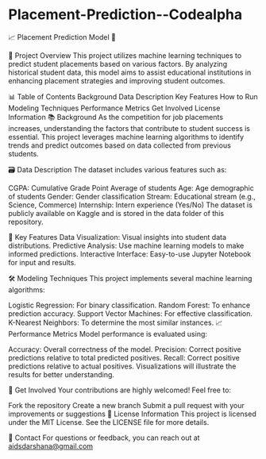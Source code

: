# Placement-Prediction--Codealpha
📈 Placement Prediction Model 🤖

🌟 Project Overview
This project utilizes machine learning techniques to predict student placements based on various factors. By analyzing historical student data, this model aims to assist educational institutions in enhancing placement strategies and improving student outcomes.

📊 Table of Contents
Background
Data Description
Key Features
How to Run
Modeling Techniques
Performance Metrics
Get Involved
License Information
📚 Background
As the competition for job placements increases, understanding the factors that contribute to student success is essential. This project leverages machine learning algorithms to identify trends and predict outcomes based on data collected from previous students.

🗃️ Data Description
The dataset includes various features such as:

CGPA: Cumulative Grade Point Average of students
Age: Age demographic of students
Gender: Gender classification
Stream: Educational stream (e.g., Science, Commerce)
Internship: Intern experience (Yes/No)
The dataset is publicly available on Kaggle and is stored in the data folder of this repository.

🌈 Key Features
Data Visualization: Visual insights into student data distributions.
Predictive Analysis: Use machine learning models to make informed predictions.
Interactive Interface: Easy-to-use Jupyter Notebook for input and results.

🛠️ Modeling Techniques
This project implements several machine learning algorithms:

Logistic Regression: For binary classification.
Random Forest: To enhance prediction accuracy.
Support Vector Machines: For effective classification.
K-Nearest Neighbors: To determine the most similar instances.
📈 Performance Metrics
Model performance is evaluated using:

Accuracy: Overall correctness of the model.
Precision: Correct positive predictions relative to total predicted positives.
Recall: Correct positive predictions relative to actual positives.
Visualizations will illustrate the results for better understanding.

🤝 Get Involved
Your contributions are highly welcomed! Feel free to:

Fork the repository
Create a new branch
Submit a pull request with your improvements or suggestions
📄 License Information
This project is licensed under the MIT License. See the LICENSE file for more details.

💌 Contact
For questions or feedback, you can reach out at aidsdarshana@gmail.com
